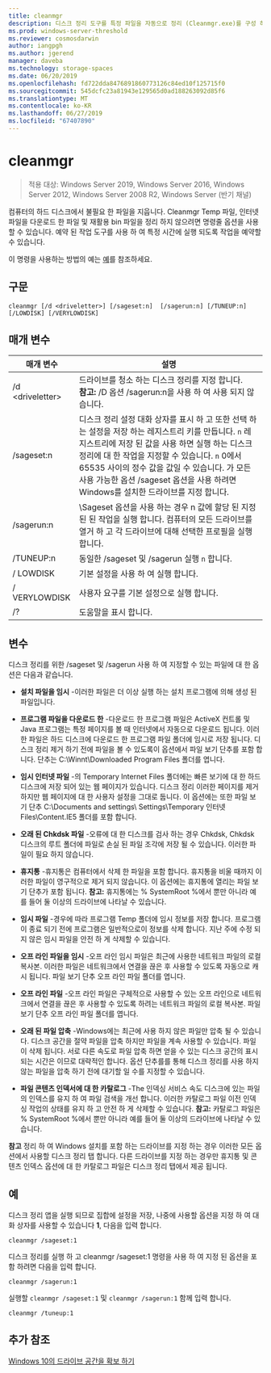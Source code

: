 ```yaml
---
title: cleanmgr
description: 디스크 정리 도구를 특정 파일을 자동으로 정리 (Cleanmgr.exe)를 구성 하려면 명령줄 옵션을 사용 하는 방법에 알아봅니다.
ms.prod: windows-server-threshold
ms.reviewer: cosmosdarwin
author: iangpgh
ms.author: jgerend
manager: daveba
ms.technology: storage-spaces
ms.date: 06/20/2019
ms.openlocfilehash: fd722dda8476891860773126c84ed10f125715f0
ms.sourcegitcommit: 545dcfc23a81943e129565d0ad188263092d85f6
ms.translationtype: MT
ms.contentlocale: ko-KR
ms.lasthandoff: 06/27/2019
ms.locfileid: "67407890"
---
```

# <a name="cleanmgr"></a>cleanmgr

> 적용 대상: Windows Server 2019, Windows Server 2016, Windows Server 2012, Windows Server 2008 R2, Windows Server (반기 채널)

컴퓨터의 하드 디스크에서 불필요 한 파일을 지웁니다. Cleanmgr Temp 파일, 인터넷 파일을 다운로드 한 파일 및 재활용 bin 파일을 정리 하지 않으려면 명령줄 옵션을 사용할 수 있습니다. 예약 된 작업 도구를 사용 하 여 특정 시간에 실행 되도록 작업을 예약할 수 있습니다.

이 명령을 사용하는 방법의 예는 [예](#examples)를 참조하세요.

## <a name="syntax"></a>구문

```
cleanmgr [/d <driveletter>] [/sageset:n]  [/sagerun:n] [/TUNEUP:n] [/LOWDISK] [/VERYLOWDISK]
```

## <a name="parameters"></a>매개 변수

|      매개 변수      |    설명     |
| ------------------- | ------------------ |
|  /d \<driveletter>          | 드라이브를 청소 하는 디스크 정리를 지정 합니다.<br>**참고:** /D 옵션 /sagerun:n을 사용 하 여 사용 되지 않습니다. |
| /sageset:n | 디스크 정리 설정 대화 상자를 표시 하 고 또한 선택 하는 설정을 저장 하는 레지스트리 키를 만듭니다. `n` 레지스트리에 저장 된 값을 사용 하면 실행 하는 디스크 정리에 대 한 작업을 지정할 수 있습니다. `n` 0에서 65535 사이의 정수 값을 값일 수 있습니다. 가 모든 사용 가능한 옵션 /sageset 옵션을 사용 하려면 Windows를 설치한 드라이브를 지정 합니다.  |
|  /sagerun:n  |  \Sageset 옵션을 사용 하는 경우 n 값에 할당 된 지정된 된 작업을 실행 합니다. 컴퓨터의 모든 드라이브를 열거 하 고 각 드라이브에 대해 선택한 프로필을 실행 합니다.           |
| /TUNEUP:n    | 동일한 /sageset 및 /sagerun 실행 `n` 합니다. |
| / LOWDISK     | 기본 설정을 사용 하 여 실행 합니다. |
| / VERYLOWDISK | 사용자 요구를 기본 설정으로 실행 합니다. |
| /?           | 도움말을 표시 합니다. |

## <a name="options"></a>변수

디스크 정리를 위한 /sageset 및 /sagerun 사용 하 여 지정할 수 있는 파일에 대 한 옵션은 다음과 같습니다.

- **설치 파일을 임시** -이러한 파일은 더 이상 실행 하는 설치 프로그램에 의해 생성 된 파일입니다.

- **프로그램 파일을 다운로드 한** -다운로드 한 프로그램 파일은 ActiveX 컨트롤 및 Java 프로그램는 특정 페이지를 볼 때 인터넷에서 자동으로 다운로드 됩니다. 이러한 파일은 하드 디스크에 다운로드 한 프로그램 파일 폴더에 임시로 저장 됩니다. 디스크 정리 제거 하기 전에 파일을 볼 수 있도록이 옵션에서 파일 보기 단추를 포함 합니다. 단추는 C:\Winnt\Downloaded Program Files 폴더를 엽니다.

- **임시 인터넷 파일** -의 Temporary Internet Files 폴더에는 빠른 보기에 대 한 하드 디스크에 저장 되어 있는 웹 페이지가 있습니다. 디스크 정리 이러한 페이지를 제거 하지만 웹 페이지에 대 한 사용자 설정을 그대로 둡니다. 이 옵션에는 또한 파일 보기 단추 C:\Documents and settings\ Settings\Temporary 인터넷 Files\Content.IE5 폴더를 포함 합니다. 

- **오래 된 Chkdsk 파일** -오류에 대 한 디스크를 검사 하는 경우 Chkdsk, Chkdsk 디스크의 루트 폴더에 파일로 손실 된 파일 조각에 저장 될 수 있습니다. 이러한 파일이 필요 하지 않습니다.

- **휴지통** -휴지통은 컴퓨터에서 삭제 한 파일을 포함 합니다. 휴지통을 비울 때까지 이러한 파일이 영구적으로 제거 되지 않습니다. 이 옵션에는 휴지통에 열리는 파일 보기 단추가 포함 됩니다. **참고:** 휴지통에는 % SystemRoot %에서 뿐만 아니라 예를 들어 둘 이상의 드라이브에 나타날 수 있습니다.

- **임시 파일** -경우에 따라 프로그램 Temp 폴더에 임시 정보를 저장 합니다. 프로그램이 종료 되기 전에 프로그램은 일반적으로이 정보를 삭제 합니다. 지난 주에 수정 되지 않은 임시 파일을 안전 하 게 삭제할 수 있습니다.

- **오프 라인 파일을 임시** -오프 라인 임시 파일은 최근에 사용한 네트워크 파일의 로컬 복사본. 이러한 파일은 네트워크에서 연결을 끊은 후 사용할 수 있도록 자동으로 캐시 됩니다. 파일 보기 단추 오프 라인 파일 폴더를 엽니다.

- **오프 라인 파일** -오프 라인 파일은 구체적으로 사용할 수 있는 오프 라인으로 네트워크에서 연결을 끊은 후 사용할 수 있도록 하려는 네트워크 파일의 로컬 복사본. 파일 보기 단추 오프 라인 파일 폴더를 엽니다.

- **오래 된 파일 압축** -Windows에는 최근에 사용 하지 않은 파일만 압축 될 수 있습니다. 디스크 공간을 절약 파일을 압축 하지만 파일을 계속 사용할 수 있습니다. 파일이 삭제 됩니다. 서로 다른 속도로 파일 압축 하면 얻을 수 있는 디스크 공간의 표시 되는 시간은 이므로 대략적인 합니다. 옵션 단추를를 통해 디스크 정리를 사용 하지 않는 파일을 압축 하기 전에 대기할 일 수를 지정할 수 있습니다.

- **파일 콘텐츠 인덱서에 대 한 카탈로그** -The 인덱싱 서비스 속도 디스크에 있는 파일의 인덱스를 유지 하 여 파일 검색을 개선 합니다. 이러한 카탈로그 파일 이전 인덱싱 작업의 상태를 유지 하 고 안전 하 게 삭제할 수 있습니다. **참고:** 카탈로그 파일은 % SystemRoot %에서 뿐만 아니라 예를 들어 둘 이상의 드라이브에 나타날 수 있습니다.

**참고** 정리 하 여 Windows 설치를 포함 하는 드라이브를 지정 하는 경우 이러한 모든 옵션에서 사용할 디스크 정리 탭 합니다. 다른 드라이브를 지정 하는 경우만 휴지통 및 콘텐츠 인덱스 옵션에 대 한 카탈로그 파일은 디스크 정리 탭에서 제공 됩니다. 

## <a name="examples"></a>예

디스크 정리 앱을 실행 되므로 집합에 설정을 저장, 나중에 사용할 옵션을 지정 하 여 대화 상자를 사용할 수 있습니다 **1**, 다음을 입력 합니다.

```
cleanmgr /sageset:1
```

디스크 정리를 실행 하 고 cleanmgr /sageset:1 명령을 사용 하 여 지정 된 옵션을 포함 하려면 다음을 입력 합니다.

```
cleanmgr /sagerun:1
```

실행할 ```cleanmgr /sageset:1``` 및 ```cleanmgr /sagerun:1``` 함께 입력 합니다.

```
cleanmgr /tuneup:1
```

## <a name="additional-references"></a>추가 참조

[Windows 10의 드라이브 공간을 확보 하기](https://support.microsoft.com/en-us/help/12425/windows-10-free-up-drive-space)
